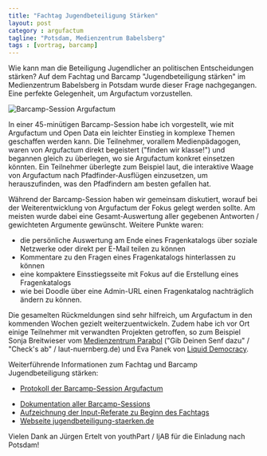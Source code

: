 ```yaml
---
title: "Fachtag Jugendbeteiligung Stärken"
layout: post
category : argufactum
tagline: "Potsdam, Medienzentrum Babelsberg"
tags : [vortrag, barcamp]
---
```


Wie kann man die Beteiligung Jugendlicher an politischen Entscheidungen stärken? Auf dem Fachtag und Barcamp "Jugendbeteiligung stärken" im Medienzentrum Babelsberg in Potsdam wurde dieser Frage nachgegangen. Eine perfekte Gelegenheit, um Argufactum vorzustellen.

![Barcamp-Session Argufactum](https://pbs.twimg.com/media/BMpmZsVCQAAdI1s.jpg:large "Barcamp-Session Argufactum")

In einer 45-minütigen Barcamp-Session habe ich vorgestellt, wie mit Argufactum und Open Data ein leichter Einstieg in komplexe Themen geschaffen werden kann. Die Teilnehmer, vorallem Medienpädagogen, waren von Argufactum direkt begeistert ("finden wir klasse!") und begannen gleich zu überlegen, wo sie Argufactum konkret einsetzen könnten. Ein Teilnehmer überlegte zum Beispiel laut, die interaktive Waage von Argufactum nach Pfadfinder-Ausflügen einzusetzen, um herauszufinden, was den Pfadfindern am besten gefallen hat.

Während der Barcamp-Session haben wir gemeinsam diskutiert, worauf bei der Weiterentwicklung von Argufactum der Fokus gelegt werden sollte. Am meisten wurde dabei eine Gesamt-Auswertung aller gegebenen Antworten / gewichteten Argumente gewünscht. Weitere Punkte waren:
* die persönliche Auswertung am Ende eines Fragenkatalogs über soziale Netzwerke oder direkt per E-Mail teilen zu können
* Kommentare zu den Fragen eines Fragenkatalogs hinterlassen zu können
* eine kompaktere Einsstiegsseite mit Fokus auf die Erstellung eines Fragenkatalogs
* wie bei Doodle über eine Admin-URL einen Fragenkatalog nachträglich ändern zu können. 

Die gesamelten Rückmeldungen sind sehr hilfreich, um Argufactum in den kommenden Wochen gezielt weiterzuentwickeln. Zudem habe ich vor Ort einige Teilnehmer mit verwandten Projekten getroffen, so zum Beispiel Sonja Breitwieser vom [Medienzentrum Parabol](http://parabol.de/) ("Gib Deinen Senf dazu" / "Check's ab" / laut-nuernberg.de) und Eva Panek von [Liquid Democracy](https://liqd.net/).

Weiterführende Informationen zum Fachtag und Barcamp Jugendbeteiligung stärken:
+ [Protokoll der Barcamp-Session Argufactum](http://yourpart.eu/p/jos13-4-2)
* [Dokumentation aller Barcamp-Sessions](https://docs.google.com/spreadsheet/ccc?key=0ArSzNwjRxW9xdGtpSDRoUlM5NFJpakFvcFRzemhjeUE#gid=2)
* [Aufzeichnung der Input-Referate zu Beginn des Fachtags](http://www.jugendbeteiligung-staerken.de/2013/06/live-stream/)
* [Webseite jugendbeteiligung-staerken.de](http://www.jugendbeteiligung-staerken.de/)

Vielen Dank an Jürgen Ertelt von youthPart / IjAB für die Einladung nach Potsdam!
